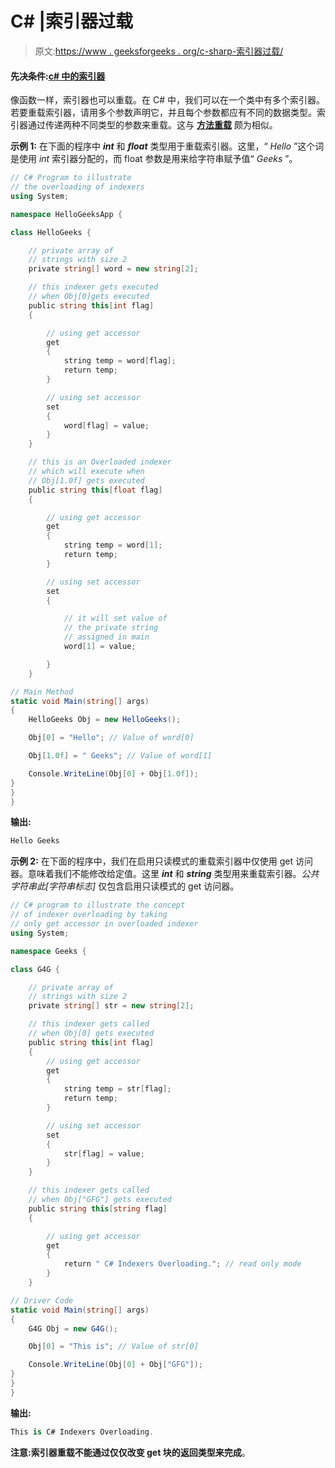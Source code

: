 # C# |索引器过载

> 原文:[https://www . geeksforgeeks . org/c-sharp-索引器过载/](https://www.geeksforgeeks.org/c-sharp-overloading-of-indexers/)

#### 先决条件:[c# 中的索引器](https://www.geeksforgeeks.org/c-indexers/)

像函数一样，索引器也可以重载。在 C# 中，我们可以在一个类中有多个索引器。若要重载索引器，请用多个参数声明它，并且每个参数都应有不同的数据类型。索引器通过传递两种不同类型的参数来重载。这与 [**方法重载**](https://www.geeksforgeeks.org/c-method-overloading/) 颇为相似。

**示例 1:** 在下面的程序中 ***int*** 和 ***float*** 类型用于重载索引器。这里，“ *Hello* ”这个词是使用 *int* 索引器分配的，而 float 参数是用来给字符串赋予值“ *Geeks* ”。

```cs
// C# Program to illustrate 
// the overloading of indexers
using System;

namespace HelloGeeksApp {

class HelloGeeks {

    // private array of 
    // strings with size 2
    private string[] word = new string[2];

    // this indexer gets executed
    // when Obj[0]gets executed
    public string this[int flag]
    {

        // using get accessor
        get
        {
            string temp = word[flag];
            return temp;
        }

        // using set accessor
        set
        {
            word[flag] = value;
        }
    }

    // this is an Overloaded indexer
    // which will execute when 
    // Obj[1.0f] gets executed
    public string this[float flag]
    {

        // using get accessor
        get
        {
            string temp = word[1];
            return temp;
        }

        // using set accessor
        set
        {

            // it will set value of 
            // the private string 
            // assigned in main
            word[1] = value;

        }
    }

// Main Method
static void Main(string[] args)
{
    HelloGeeks Obj = new HelloGeeks();

    Obj[0] = "Hello"; // Value of word[0]

    Obj[1.0f] = " Geeks"; // Value of word[1]

    Console.WriteLine(Obj[0] + Obj[1.0f]);
}
}
}
```

**输出:**

```cs
Hello Geeks

```

**示例 2:** 在下面的程序中，我们在启用只读模式的重载索引器中仅使用 get 访问器。意味着我们不能修改给定值。这里 ***int*** 和 ***string*** 类型用来重载索引器。*公共字符串此[字符串标志]* 仅包含启用只读模式的 get 访问器。

```cs
// C# program to illustrate the concept
// of indexer overloading by taking 
// only get accessor in overloaded indexer
using System;

namespace Geeks {

class G4G {

    // private array of 
    // strings with size 2
    private string[] str = new string[2];

    // this indexer gets called
    // when Obj[0] gets executed
    public string this[int flag]
    {
        // using get accessor
        get
        {
            string temp = str[flag];
            return temp;
        }

        // using set accessor
        set
        {
            str[flag] = value;
        }
    }

    // this indexer gets called
    // when Obj["GFG"] gets executed
    public string this[string flag]
    {

        // using get accessor
        get
        {
            return " C# Indexers Overloading."; // read only mode
        }
    }

// Driver Code    
static void Main(string[] args)
{
    G4G Obj = new G4G();

    Obj[0] = "This is"; // Value of str[0]

    Console.WriteLine(Obj[0] + Obj["GFG"]);
}
}
}
```

**输出:**

```cs
This is C# Indexers Overloading.

```

**注意:**索引器重载**不能通过仅仅改变 get 块的返回类型来完成**。